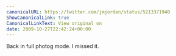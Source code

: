```yaml
---
canonicalURL: https://twitter.com/jmjordan/status/5213371940
ShowCanonicalLink: true
CanonicalLinkText: View original on
date: 2009-10-27T22:42:24+00:00
---
```

Back in full photog mode. I missed it.
